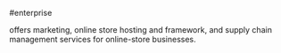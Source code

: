
#enterprise 

offers marketing, online store hosting and framework, and supply chain management services for online-store businesses.